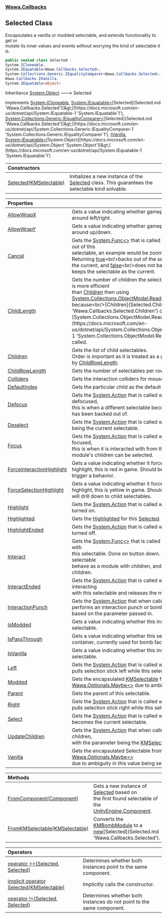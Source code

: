 ### [Wawa.Callbacks](Wawa.Callbacks.md 'Wawa.Callbacks')

## Selected Class

Encapsulates a vanilla or modded selectable, and extends functionality to get or  
mutate its inner values and events without worrying the kind of selectable it is.

```csharp
public sealed class Selected :
System.ICloneable,
System.IEquatable<Wawa.Callbacks.Selected>,
System.Collections.Generic.IEqualityComparer<Wawa.Callbacks.Selected>,
Wawa.Callbacks.IVanilla,
System.IEquatable<object>
```

Inheritance [System.Object](https://docs.microsoft.com/en-us/dotnet/api/System.Object 'System.Object') &#129106; Selected

Implements [System.ICloneable](https://docs.microsoft.com/en-us/dotnet/api/System.ICloneable 'System.ICloneable'), [System.IEquatable&lt;](https://docs.microsoft.com/en-us/dotnet/api/System.IEquatable-1 'System.IEquatable`1')[Selected](Selected.md 'Wawa.Callbacks.Selected')[&gt;](https://docs.microsoft.com/en-us/dotnet/api/System.IEquatable-1 'System.IEquatable`1'), [System.Collections.Generic.IEqualityComparer&lt;](https://docs.microsoft.com/en-us/dotnet/api/System.Collections.Generic.IEqualityComparer-1 'System.Collections.Generic.IEqualityComparer`1')[Selected](Selected.md 'Wawa.Callbacks.Selected')[&gt;](https://docs.microsoft.com/en-us/dotnet/api/System.Collections.Generic.IEqualityComparer-1 'System.Collections.Generic.IEqualityComparer`1'), [IVanilla](IVanilla.md 'Wawa.Callbacks.IVanilla'), [System.IEquatable&lt;](https://docs.microsoft.com/en-us/dotnet/api/System.IEquatable-1 'System.IEquatable`1')[System.Object](https://docs.microsoft.com/en-us/dotnet/api/System.Object 'System.Object')[&gt;](https://docs.microsoft.com/en-us/dotnet/api/System.IEquatable-1 'System.IEquatable`1')

| Constructors | |
| :--- | :--- |
| [Selected(KMSelectable)](Selected..ctor(KMSelectable).md 'Wawa.Callbacks.Selected.Selected(KMSelectable)') | Initializes a new instance of the [Selected](Selected.md 'Wawa.Callbacks.Selected') class. This guarantees the selectable kind solvable. |

| Properties | |
| :--- | :--- |
| [AllowWrapX](Selected.AllowWrapX.md 'Wawa.Callbacks.Selected.AllowWrapX') | Gets a value indicating whether gamepad selection should wrap around left/right. |
| [AllowWrapY](Selected.AllowWrapY.md 'Wawa.Callbacks.Selected.AllowWrapY') | Gets a value indicating whether gamepad selection should wrap around up/down. |
| [Cancel](Selected.Cancel.md 'Wawa.Callbacks.Selected.Cancel') | Gets the [System.Func&lt;&gt;](https://docs.microsoft.com/en-us/dotnet/api/System.Func-1 'System.Func`1') that is called whenever the player backs out of this<br/>selectable, an example would be zooming out of a module. Returning [true](https://docs.microsoft.com/en-us/dotnet/csharp/language-reference/builtin-types/bool 'https://docs.microsoft.com/en-us/dotnet/csharp/language-reference/builtin-types/bool')<br/>backs out of the selectable and makes its parent the current, and [false](https://docs.microsoft.com/en-us/dotnet/csharp/language-reference/builtin-types/bool 'https://docs.microsoft.com/en-us/dotnet/csharp/language-reference/builtin-types/bool')<br/>does not back out of the selectable and keeps the selectable as the current. |
| [ChildLength](Selected.ChildLength.md 'Wawa.Callbacks.Selected.ChildLength') | Gets the number of children the selectable has. Calling [ChildLength](Selected.ChildLength.md 'Wawa.Callbacks.Selected.ChildLength') is more efficient<br/>than [Children](Selected.Children.md 'Wawa.Callbacks.Selected.Children') then using [System.Collections.ObjectModel.ReadOnlyCollection&lt;&gt;.Count](https://docs.microsoft.com/en-us/dotnet/api/System.Collections.ObjectModel.ReadOnlyCollection-1.Count 'System.Collections.ObjectModel.ReadOnlyCollection`1.Count') because<br/>[Children](Selected.Children.md 'Wawa.Callbacks.Selected.Children') constructs a new [System.Collections.ObjectModel.ReadOnlyCollection&lt;&gt;](https://docs.microsoft.com/en-us/dotnet/api/System.Collections.ObjectModel.ReadOnlyCollection-1 'System.Collections.ObjectModel.ReadOnlyCollection`1') when called. |
| [Children](Selected.Children.md 'Wawa.Callbacks.Selected.Children') | Gets the list of child selectables.<br/>Order is important as it is treated as a grid with row length defined by [ChildRowLength](Selected.ChildRowLength.md 'Wawa.Callbacks.Selected.ChildRowLength'). |
| [ChildRowLength](Selected.ChildRowLength.md 'Wawa.Callbacks.Selected.ChildRowLength') | Gets the number of selectables per row for gamepad controls. |
| [Colliders](Selected.Colliders.md 'Wawa.Callbacks.Selected.Colliders') | Gets the interaction colliders for mouse other than the highlight. |
| [DefaultIndex](Selected.DefaultIndex.md 'Wawa.Callbacks.Selected.DefaultIndex') | Gets the particular child as the default index for gamepad controls. |
| [Defocus](Selected.Defocus.md 'Wawa.Callbacks.Selected.Defocus') | Gets the [System.Action](https://docs.microsoft.com/en-us/dotnet/api/System.Action 'System.Action') that is called whenever the module is defocused,<br/>this is when a different selectable becomes the focus or the module has been backed out of. |
| [Deselect](Selected.Deselect.md 'Wawa.Callbacks.Selected.Deselect') | Gets the [System.Action](https://docs.microsoft.com/en-us/dotnet/api/System.Action 'System.Action') that is called whenever this selectable stops being the current selectable. |
| [Focus](Selected.Focus.md 'Wawa.Callbacks.Selected.Focus') | Gets the [System.Action](https://docs.microsoft.com/en-us/dotnet/api/System.Action 'System.Action') that is called whenever the module is focused,<br/>this is when it is interacted with from the bomb face level and this module's children can be selected. |
| [ForceInteractionHighlight](Selected.ForceInteractionHighlight.md 'Wawa.Callbacks.Selected.ForceInteractionHighlight') | Gets a value indicating whether it forces highlight to be interaction highlight, this is red in game. Should be used when interaction will trigger a behavior. |
| [ForceSelectionHighlight](Selected.ForceSelectionHighlight.md 'Wawa.Callbacks.Selected.ForceSelectionHighlight') | Gets a value indicating whether it forces highlight to be selection highlight, this is yellow in game. Should be used when interaction will drill down to child selectables. |
| [Highlight](Selected.Highlight.md 'Wawa.Callbacks.Selected.Highlight') | Gets the [System.Action](https://docs.microsoft.com/en-us/dotnet/api/System.Action 'System.Action') that is called whenever the highlight is turned on. |
| [Highlighted](Selected.Highlighted.md 'Wawa.Callbacks.Selected.Highlighted') | Gets the [Highlighted](Selected.Highlighted.md 'Wawa.Callbacks.Selected.Highlighted') for this [Selected](Selected.md 'Wawa.Callbacks.Selected'). |
| [HighlightEnded](Selected.HighlightEnded.md 'Wawa.Callbacks.Selected.HighlightEnded') | Gets the [System.Action](https://docs.microsoft.com/en-us/dotnet/api/System.Action 'System.Action') that is called whenever the highlight is turned off. |
| [Interact](Selected.Interact.md 'Wawa.Callbacks.Selected.Interact') | Gets the [System.Func&lt;&gt;](https://docs.microsoft.com/en-us/dotnet/api/System.Func-1 'System.Func`1') that is called whenever the player interacts with<br/>this selectable. Done on button down. Returning [true](https://docs.microsoft.com/en-us/dotnet/csharp/language-reference/builtin-types/bool 'https://docs.microsoft.com/en-us/dotnet/csharp/language-reference/builtin-types/bool') makes the selectable<br/>behave as a module with children, and [false](https://docs.microsoft.com/en-us/dotnet/csharp/language-reference/builtin-types/bool 'https://docs.microsoft.com/en-us/dotnet/csharp/language-reference/builtin-types/bool') as a button with no children. |
| [InteractEnded](Selected.InteractEnded.md 'Wawa.Callbacks.Selected.InteractEnded') | Gets the [System.Action](https://docs.microsoft.com/en-us/dotnet/api/System.Action 'System.Action') that is called whenever the player is interacting<br/>with this selectable and releases the mouse or controller button. |
| [InteractionPunch](Selected.InteractionPunch.md 'Wawa.Callbacks.Selected.InteractionPunch') | Gets the [System.Action](https://docs.microsoft.com/en-us/dotnet/api/System.Action 'System.Action') that when called,<br/>performs an interaction punch or bomb shake with the impact level based on the parameter passed in. |
| [IsModded](Selected.IsModded.md 'Wawa.Callbacks.Selected.IsModded') | Gets a value indicating whether this instance contains a modded selectable. |
| [IsPassThrough](Selected.IsPassThrough.md 'Wawa.Callbacks.Selected.IsPassThrough') | Gets a value indicating whether this selectable is essentially a container, currently used for bomb faces. |
| [IsVanilla](Selected.IsVanilla.md 'Wawa.Callbacks.Selected.IsVanilla') | Gets a value indicating whether this instance contains a vanilla selectable. |
| [Left](Selected.Left.md 'Wawa.Callbacks.Selected.Left') | Gets the [System.Action](https://docs.microsoft.com/en-us/dotnet/api/System.Action 'System.Action') that is called whenever the player<br/>pulls selection stick left while this selectable is focused. |
| [Modded](Selected.Modded.md 'Wawa.Callbacks.Selected.Modded') | Gets the encapsulated [KMSelectable](https://docs.microsoft.com/en-us/dotnet/api/KMSelectable 'KMSelectable') from this instance as<br/>[Wawa.Optionals.Maybe&lt;&gt;](https://docs.microsoft.com/en-us/dotnet/api/Wawa.Optionals.Maybe-1 'Wawa.Optionals.Maybe`1') due to ambiguity in this value being set. |
| [Parent](Selected.Parent.md 'Wawa.Callbacks.Selected.Parent') | Gets the parent of this selectable. |
| [Right](Selected.Right.md 'Wawa.Callbacks.Selected.Right') | Gets the [System.Action](https://docs.microsoft.com/en-us/dotnet/api/System.Action 'System.Action') that is called whenever player<br/>pulls selection stick right while this selectable is focused. |
| [Select](Selected.Select.md 'Wawa.Callbacks.Selected.Select') | Gets the [System.Action](https://docs.microsoft.com/en-us/dotnet/api/System.Action 'System.Action') that is called whenever this selectable becomes the current selectable. |
| [UpdateChildren](Selected.UpdateChildren.md 'Wawa.Callbacks.Selected.UpdateChildren') | Gets the [System.Action](https://docs.microsoft.com/en-us/dotnet/api/System.Action 'System.Action') that when called, updates the list of children,<br/>with the parameter being the [KMSelectable](https://docs.microsoft.com/en-us/dotnet/api/KMSelectable 'KMSelectable') to select. |
| [Vanilla](Selected.Vanilla.md 'Wawa.Callbacks.Selected.Vanilla') | Gets the encapsulated Selectable from this instance as [Wawa.Optionals.Maybe&lt;&gt;](https://docs.microsoft.com/en-us/dotnet/api/Wawa.Optionals.Maybe-1 'Wawa.Optionals.Maybe`1')<br/>due to ambiguity in this value being set. |

| Methods | |
| :--- | :--- |
| [FromComponent(Component)](Selected.FromComponent(Component).md 'Wawa.Callbacks.Selected.FromComponent(Component)') | Gets a new instance of [Selected](Selected.md 'Wawa.Callbacks.Selected') based on<br/>the first found selectable of the [UnityEngine.Component](https://docs.microsoft.com/en-us/dotnet/api/UnityEngine.Component 'UnityEngine.Component'). |
| [FromKMSelectable(KMSelectable)](Selected.FromKMSelectable(KMSelectable).md 'Wawa.Callbacks.Selected.FromKMSelectable(KMSelectable)') | Converts the [KMBombModule](https://docs.microsoft.com/en-us/dotnet/api/KMBombModule 'KMBombModule') to a [new](https://docs.microsoft.com/en-us/dotnet/csharp/language-reference/keywords/new 'https://docs.microsoft.com/en-us/dotnet/csharp/language-reference/keywords/new')[Selected](Selected.md 'Wawa.Callbacks.Selected'). |

| Operators | |
| :--- | :--- |
| [operator ==(Selected, Selected)](Selected.op_Equality(Selected,Selected).md 'Wawa.Callbacks.Selected.op_Equality(Wawa.Callbacks.Selected, Wawa.Callbacks.Selected)') | Determines whether both instances point to the same component. |
| [implicit operator Selected(KMSelectable)](Selected.Selected(KMSelectable).md 'Wawa.Callbacks.Selected.op_Implicit Wawa.Callbacks.Selected(KMSelectable)') | Implicitly calls the constructor. |
| [operator !=(Selected, Selected)](Selected.op_Inequality(Selected,Selected).md 'Wawa.Callbacks.Selected.op_Inequality(Wawa.Callbacks.Selected, Wawa.Callbacks.Selected)') | Determines whether both instances do not point to the same component. |
